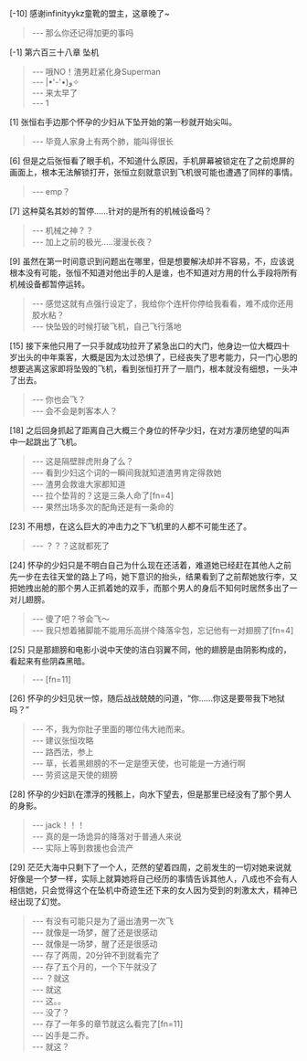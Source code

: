 
[-10] 感谢infinityykz童靴的盟主，这章晚了~
>--- 那么你还记得加更的事吗<br>

[-1] 第六百三十八章 坠机
>--- 哦NO！渣男赶紧化身Superman<br>
>--- |•'-'•)و✧<br>
>--- 来太早了<br>
>--- 1<br>

[1] 张恒右手边那个怀孕的少妇从下坠开始的第一秒就开始尖叫。
>--- 毕竟人家身上有两个肺，能叫得很长<br>

[6] 但是之后张恒看了眼手机，不知道什么原因，手机屏幕被锁定在了之前熄屏的画面上，根本无法解锁打开，张恒立刻就意识到飞机很可能也遭遇了同样的事情。
>--- emp？<br>

[7] 这种莫名其妙的暂停……针对的是所有的机械设备吗？
>--- 机械之神？？<br>
>--- 加上之前的极光.....漫漫长夜？<br>

[9] 虽然在第一时间意识到问题出在哪里，但是想要解决却并不容易，不，应该说根本没有可能，张恒不知道对他出手的人是谁，也不知道对方用的什么手段将所有机械设备都暂停运转。
>--- 感觉这就有点强行设定了，我给你个连杆你停给我看看，难不成你还用胶水粘？<br>
>--- 快坠毁的时候打破飞机，自己飞行落地<br>

[15] 接下来他只用了一只手就成功拉开了紧急出口的大门，他身边一位大概四十岁出头的中年乘客，大概是因为太过恐惧了，已经丧失了思考能力，只一门心思的想要逃离这家即将坠毁的飞机，看到张恒打开了一扇门，根本就没有细想，一头冲了出去。
>--- 你也会飞？<br>
>--- 会不会是刺客本人？<br>

[18] 之后回身抓起了距离自己大概三个身位的怀孕少妇，在对方凄厉绝望的叫声中一起跳出了飞机。
>--- 这是隔壁胖虎附身了么？<br>
>--- 看到少妇这个词的一瞬间我就知道渣男肯定得救她<br>
>--- 渣男会救谁大家都知道<br>
>--- 拉个垫背的？这是三条人命了[fn=4]<br>
>--- 果然出场多次的配角还是有一条命的<br>

[23] 不用想，在这么巨大的冲击力之下飞机里的人都不可能生还了。
>--- ？？？这就都死了<br>

[24] 怀孕的少妇只是不明白自己为什么现在还活着，难道她已经赶在其他人之前先一步在去往天堂的路上了吗，她下意识的抬头，结果看到了之前帮她放行李，又把她拽出舱的那个男人正抓着她的双手，而那个男人的身后不知何时居然多出了一对儿翅膀。
>--- 傻了吧？爷会飞～<br>
>--- 我只想着猪脚能不能用乐高拼个降落伞包，忘记他有一对翅膀了[fn=4]<br>

[25] 只是那翅膀和电影小说中天使的洁白羽翼不同，他的翅膀是由阴影构成的，看起来有些阴森黑暗。
>--- [fn=11]<br>

[26] 怀孕的少妇见状一惊，随后战战兢兢的问道，“你……你这是要带我下地狱吗？”
>--- 不，我为你肚子里面的哪位伟大祂而来。<br>
>--- 建议张恒攻略<br>
>--- 路西法，参上<br>
>--- 草，长着黑翅膀的不一定是堕天使，也可能是一方通行啊<br>
>--- 劳资这是天使的翅膀<br>

[28] 怀孕的少妇趴在漂浮的残骸上，向水下望去，但是那里已经没有了那个男人的身影。
>--- jack！！！<br>
>--- 真的是一场诡异的降落对于普通人来说<br>
>--- 实际上等到救援也会流产<br>

[29] 茫茫大海中只剩下了一个人，茫然的望着四周，之前发生的一切对她来说就好像是一个梦一样，实际上就算她将自己经历的事情告诉其他人，八成也不会有人相信她，只会觉得这个在坠机中奇迹生还下来的女人因为受到的刺激太大，精神已经出现了幻觉。
>--- 有没有可能只是为了逼出渣男一次飞<br>
>--- 就像是一场梦，醒了还是很感动<br>
>--- 就像是一场梦，醒了还是很感动<br>
>--- 存了两周，20分钟不到就看完了<br>
>--- 存了五个月的，一个下午就没了<br>
>--- ？就这<br>
>--- 就这<br>
>--- 这。。<br>
>--- 没了？<br>
>--- 存了一年多的章节就这么看完了[fn=11]<br>
>--- 凶手是二乔。<br>
>--- 就这？<br>
